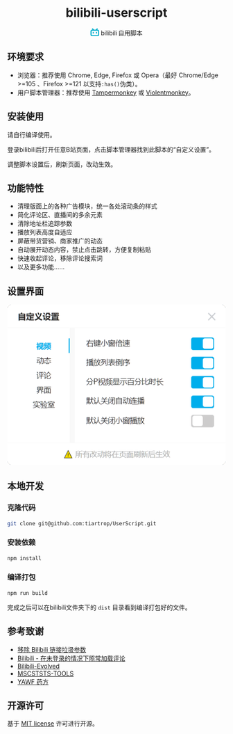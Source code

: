 <div align="center">
  <h1>bilibili-userscript</h1>
  <div style="display: flex; justify-content: center">
  <img alt="logo" src="static/bilibili-brands-solid.svg" width="20" style="margin-right: 4px">
    bilibili&thinsp;自用脚本
  </div>
</div>

## 环境要求

- 浏览器：推荐使用 Chrome, Edge, Firefox 或 Opera（最好 Chrome/Edge >=105 、Firefox >=121 以支持`:has()`伪类）。
- 用户脚本管理器：推荐使用 [Tampermonkey](https://www.tampermonkey.net) 或 [Violentmonkey](https://violentmonkey.github.io)。

## 安装使用

请自行编译使用。

登录bilibili后打开任意B站页面，点击脚本管理器找到此脚本的“自定义设置”。

调整脚本设置后，刷新页面，改动生效。

## 功能特性

- 清理版面上的各种广告模块，统一各处滚动条的样式
- 简化评论区、直播间的多余元素
- 清除地址栏追踪参数
- 播放列表高度自适应
- 屏蔽带货营销、商家推广的动态
- 自动展开动态内容，禁止点击跳转，方便复制粘贴
- 快速收起评论，移除评论搜索词
- 以及更多功能……

## 设置界面

<center>

![setting-panel.png](./static/setting-panel.png)

</center>

## 本地开发

### 克隆代码

```bash
git clone git@github.com:tiartrop/UserScript.git
```

### 安装依赖

```bash
npm install
```

### 编译打包

```bash
npm run build
```
完成之后可以在bilibili文件夹下的 `dist` 目录看到编译打包好的文件。

## 参考致谢

- [移除 Bilibili 链接垃圾参数](https://greasyfork.org/scripts/471831)
- [Bilibili - 在未登录的情况下照常加载评论](https://greasyfork.org/scripts/473498)
- [Bilibili-Evolved](https://github.com/the1812/Bilibili-Evolved)
- [MSCSTSTS-TOOLS](https://greasyfork.org/scripts/38220)
- [YAWF 药方](https://tiansh.github.io/yawf/)

## 开源许可

基于 [MIT license](https://opensource.org/licenses/MIT) 许可进行开源。
